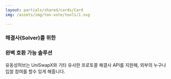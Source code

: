 ```yaml
---
layout: partials/shared/cards/Card
img: /assets/img/ton-vote/tools/1.svg

---
```


### 해결사(Solver)를 위한 
### 완벽 호환 가능 솔루션

유동성허브는 UniSwapX와 기타 유사한 프로토콜 해결사 API를 지원해, 외부의 누구나 입찰 참여를 할수 있게 해줍니다.